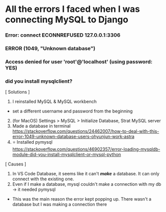 # All the errors I faced when I was connecting MySQL to Django

### Error: connect ECONNREFUSED 127.0.0.1:3306
### ERROR (1049, "Unknown database")
### Access denied for user 'root'@'localhost' (using password: YES)
### did you install mysqlclient?

[ Solutions ]
1. I reinstalled MySQL & MySQL workbench
- set a different username and password from the beginning
2. (for MacOS) Settings > MySQL > Initialize Database, Strat MySQL server
3. Made a database in terminal
https://stackoverflow.com/questions/24462007/how-to-deal-with-this-error-1049-unknown-database-users-ohyunjun-work-astra
4. ⭐️ Installed pymysql
https://stackoverflow.com/questions/46902357/error-loading-mysqldb-module-did-you-install-mysqlclient-or-mysql-python

[ Causes ]
1. In VS Code Database, it seems like it can't ***make*** a database. It can only connect with the existing one.
2. Even if I make a database, mysql couldn't make a connection with my db -> it needed pymysql
- This was the main reason the error kept popping up. There wasn't a database but I was making a connection there
